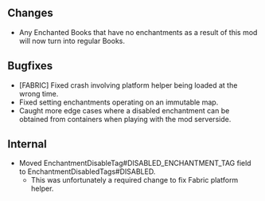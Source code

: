 ## Changes
- Any Enchanted Books that have no enchantments as a result of this mod will now turn into regular Books.

## Bugfixes
- [FABRIC] Fixed crash involving platform helper being loaded at the wrong time.
- Fixed setting enchantments operating on an immutable map.
- Caught more edge cases where a disabled enchantment can be obtained from containers when playing with the mod serverside.

## Internal
- Moved EnchantmentDisableTag#DISABLED_ENCHANTMENT_TAG field to EnchantmentDisabledTags#DISABLED.
  - This was unfortunately a required change to fix Fabric platform helper.